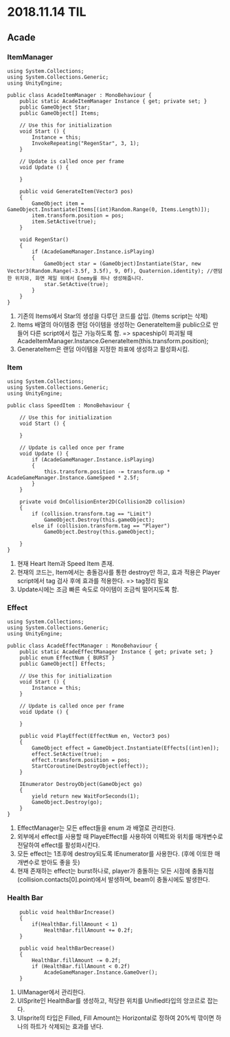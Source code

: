 ﻿# 2018.11.14 TIL## Acade### ItemManager```using System.Collections;using System.Collections.Generic;using UnityEngine;public class AcadeItemManager : MonoBehaviour {	public static AcadeItemManager Instance { get; private set; }	public GameObject Star;	public GameObject[] Items;	// Use this for initialization	void Start () {		Instance = this;		InvokeRepeating("RegenStar", 3, 1);	}		// Update is called once per frame	void Update () {			}	public void GenerateItem(Vector3 pos)	{		GameObject item = GameObject.Instantiate(Items[(int)Random.Range(0, Items.Length)]);		item.transform.position = pos;		item.SetActive(true);	}	void RegenStar()	{		if (AcadeGameManager.Instance.isPlaying)		{			GameObject star = (GameObject)Instantiate(Star, new Vector3(Random.Range(-3.5f, 3.5f), 9, 0f), Quaternion.identity); //랜덤한 위치와, 화면 제일 위에서 Enemy를 하나 생성해줍니다.			star.SetActive(true);		}	}}```1. 기존의 Items에서 Star의 생성을 다루던 코드를 삽입. (Items script는 삭제)2. Items 배열의 아이템중 랜덤 아이템을 생성하는 GenerateItem을 public으로 만들어 다른 script에서 접근 가능하도록 함. => spaceship이 파괴될 때 AcadeItemManager.Instance.GenerateItem(this.transform.position);3. GenerateItem은 랜덤 아이템을 지정한 좌표에 생성하고 활성화시킴.### Item```using System.Collections;using System.Collections.Generic;using UnityEngine;public class SpeedItem : MonoBehaviour {	// Use this for initialization	void Start () {			}		// Update is called once per frame	void Update () {		if (AcadeGameManager.Instance.isPlaying)		{			this.transform.position -= transform.up * AcadeGameManager.Instance.GameSpeed * 2.5f;		}	}	private void OnCollisionEnter2D(Collision2D collision)	{		if (collision.transform.tag == "Limit")			GameObject.Destroy(this.gameObject);		else if (collision.transform.tag == "Player")			GameObject.Destroy(this.gameObject);	}}```1. 현재 Heart Item과 Speed Item 존재. 2. 현재의 코드는, Item에서는 충돌검사를 통한 destroy만 하고, 효과 적용은 Player script에서 tag 검사 후에 효과를 적용한다. => tag정리 필요3. Update시에는 조금 빠른 속도로 아이템이 조금씩 떨어지도록 함.### Effect```using System.Collections;using System.Collections.Generic;using UnityEngine;public class AcadeEffectManager : MonoBehaviour {	public static AcadeEffectManager Instance { get; private set; }	public enum EffectNum { BURST }	public GameObject[] Effects;	// Use this for initialization	void Start () {		Instance = this;	}		// Update is called once per frame	void Update () {			}	public void PlayEffect(EffectNum en, Vector3 pos)	{		GameObject effect = GameObject.Instantiate(Effects[(int)en]);		effect.SetActive(true);		effect.transform.position = pos;		StartCoroutine(DestroyObject(effect));	}		IEnumerator DestroyObject(GameObject go)	{		yield return new WaitForSeconds(1);		GameObject.Destroy(go);	}}```1. EffectManager는 모든 effect들을 enum 과 배열로 관리한다.2. 외부에서 effect를 사용할 때 PlayeEffect를 사용하여 이펙트와 위치를 매개변수로 전달하여 effect를 활성화시킨다.3. 모든 effect는 1초후에 destroy되도록 IEnumerator를 사용한다. (후에 이또한 매개변수로 받아도 좋을 듯)4. 현재 존재하는 effect는 burst하나로, player가 충돌하는 모든 시점에 충돌지점(collision.contacts[0].point)에서 발생하며, beam이 충돌시에도 발생한다.### Health Bar```	public void healthBarIncrease()	{		if(HealthBar.fillAmount < 1)			HealthBar.fillAmount += 0.2f;	}	public void healthBarDecrease()	{		HealthBar.fillAmount -= 0.2f;		if (HealthBar.fillAmount < 0.2f)			AcadeGameManager.Instance.GameOver();	}```1. UIManager에서 관리한다.2. UISprite인 HealthBar를 생성하고, 적당한 위치를 Unified타입의 앙코르로 잡는다.3. UIsprite의 타입은 Filled, Fill Amount는 Horizontal로 정하여 20%씩 깎이면 하나의 하트가 삭제되는 효과를 낸다.